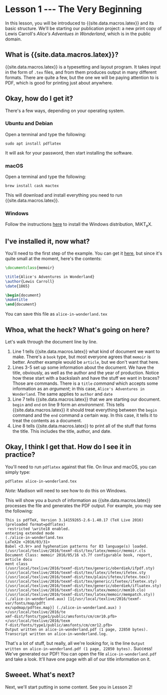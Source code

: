 # Lesson 1 --- The Very Beginning

In this lesson, you will be introduced to {{site.data.macros.latex}} and its basic structure. We'll be starting our publication project: a new print copy of Lewis Carroll's *Alice's Adventues in Wonderland*, which is in the public domain.

## What is {{site.data.macros.latex}}?

{{site.data.macros.latex}} is a typesetting and layout program. It takes input in the form of `.tex` files, and from them produces output in many different formats. There are quite a few, but the one we will be paying attention to is PDF, which is good for printing just about anywhere.

## Okay, how do I get it?

There's a few ways, depending on your operating system.

### Ubuntu and Debian

Open a terminal and type the following:

    sudo apt install pdflatex

It will ask for your password, then start installing the software.

### macOS

Open a terminal and type the following:

    brew install cask mactex

This will download and install everything you need to run {{site.data.macros.latex}}.

### Windows

Follow the instructions [here](https://miktex.org/howto/install-miktex) to install the Windows distribution, <span class="LaTeX">MiKT<sub>e</sub>X.

## I've installed it, now what?

You'll need to the first step of the example. You can get it [here](https://github.com/makyo/latex-book-tutorial/blob/lesson-1/alice-in-wonderland.tex), but since it's quite small at the moment, here's the contents:

```latex
\documentclass{memoir}

\title{Alice's Adventures in Wonderland}
\author{Lewis Carroll}
\date{1865}

\begin{document}
\maketitle
\end{document}
```

You can save this file as `alice-in-wonderland.tex`

## Whoa, what the heck? What's going on here?

Let's walk through the document line by line.

1. Line 1 tells {{site.data.macros.latex}} what kind of document we want to make. There's a `book` type, but most everyone agrees that `memoir` is better. Another example would be `article`, but we don't want that here.
2. Lines 3-5 set up some information about the document. We have the title, obviously, as well as the author and the year of production. Notice how these start with a backslash and have the stuff we want in braces? Those are commands. There is a `title` *command* which accepts some information as an *argument*; in this case, `Alice's Adventures in Wonderland`. The same applies to `author` and `date`
3. Line 7 tells {{site.data.macros.latex}} that we are starting our document. `begin` and `end` on line 9 form an *environment*. This tells {{site.data.macros.latex}} it should treat everything between the `begin` command and the `end` command a certain way. In this case, it tells it to treat the contents as a document.
4. Line 8 tells {{site.data.macros.latex}} to print all of the stuff that forms the title. This includes the title, author, and date.

## Okay, I think I get that. How do I see it in practice?

You'll need to run `pdflatex` against that file. On linux and macOS, you can simply type:

    pdflatex alice-in-wonderland.tex

*Note:* Madison will need to see how to do this on Windows.

This will show you a bunch of information as {{site.data.macros.latex}} processes the file and generates the PDF output. For example, you may see the following:

```
This is pdfTeX, Version 3.14159265-2.6-1.40.17 (TeX Live 2016) (preloaded format=pdflatex)
 restricted \write18 enabled.
entering extended mode
(./alice-in-wonderland.tex
LaTeX2e <2016/03/31>
Babel <3.9r> and hyphenation patterns for 83 language(s) loaded.
(/usr/local/texlive/2016/texmf-dist/tex/latex/memoir/memoir.cls
Document Class: memoir 2016/05/16 v3.7f configurable book, report, article docu
ment class
(/usr/local/texlive/2016/texmf-dist/tex/generic/oberdiek/ifpdf.sty)
(/usr/local/texlive/2016/texmf-dist/tex/latex/ifetex/ifetex.sty
(/usr/local/texlive/2016/texmf-dist/tex/plain/ifetex/ifetex.tex))
(/usr/local/texlive/2016/texmf-dist/tex/generic/ifxetex/ifxetex.sty)
(/usr/local/texlive/2016/texmf-dist/tex/generic/oberdiek/ifluatex.sty)
(/usr/local/texlive/2016/texmf-dist/tex/latex/memoir/mem10.clo)
(/usr/local/texlive/2016/texmf-dist/tex/latex/memoir/mempatch.sty))
(./alice-in-wonderland.aux) [1{/usr/local/texlive/2016/texmf-var/fonts/map/pdft
ex/updmap/pdftex.map}] (./alice-in-wonderland.aux) )</usr/local/texlive/2016/te
xmf-dist/fonts/type1/public/amsfonts/cm/cmr10.pfb></usr/local/texlive/2016/texm
f-dist/fonts/type1/public/amsfonts/cm/cmr12.pfb>
Output written on alice-in-wonderland.pdf (1 page, 22850 bytes).
Transcript written on alice-in-wonderland.log.
```

That's a lot of stuff, but really, all we're looking for, is the line `Output written on alice-in-wonderland.pdf (1 page, 22850 bytes).` Success! We've generated our PDF! You can open the file `alice-in-wonderland.pdf` and take a look. It'll have one page with all of our title information on it.

## Sweeet. What's next?

Next, we'll start putting in some content. See you in Lesson 2!
